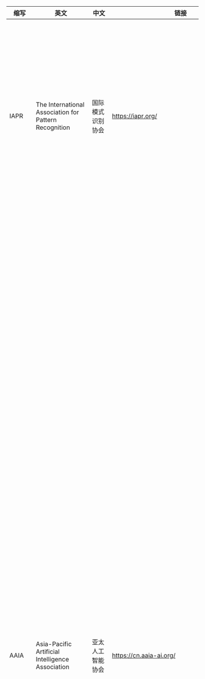 |  缩写   | 英文  | 中文|    链接|   简介|
|  ----  | ----  |  ----  | ----  |----  |
| IAPR  |The International Association for Pattern Recognition |国际模式识别协会|https://iapr.org/|IAPR 成立于 1978 年，由世界各国模式识别领域的专家和团体组成的国际性学术组织，是模式识别领域最权威的国际性学术组织之一。IAPR Fellow 于 1994 年设立，每两年评选一次，授予模式识别领域的杰出科研工作者及活动组织者。会士选拔过程严格，须有已当选会士进行引荐，且当选率不超过会员总数的千分之 2.5。|
| AAIA  | Asia-Pacific Artificial Intelligence Association |亚太人工智能协会|https://cn.aaia-ai.org/|亚太人工智能学会(Asia-Pacific Artificial Intelligence Association)于2021年在香港注册成立。亚太人工智能学会(AAIA)是由全球1054位院士自愿组成的学术性、非营利性、非政府性组织。亚太人工智能学会(AAIA)的会士来自于斯坦福大学、普林斯顿大学、麻省理工学院、加州理工学院、康奈尔大学、哥伦比亚大学、牛津大学、帝国理工学院、多伦多大学、滑铁卢大学、墨尔本大学、悉尼大学、南洋理工大学、新加坡国立大学、北京大学、清华大学、浙江大学、上海交通大学等大学，以及来自于谷歌、微软、IBM、阿里巴巴、华为、京东等高科技公司的人工智能相关领域的世界顶级科学家。亚太人工智能学会(AAIA)会士包括各国院士(如美国科学院院士、美国工程院院士、欧洲科学院院士、中国科学院院士、中国工程院院士、加拿大工程院院士、英国皇家工程院院士、新加坡工程院院士等)、国际电子电气工程师学会会士(IEEE Fellow)、国际计算机学会会士(ACM Fellow)、国际人工智能促进会会士(AAAI Fellow)、国际模式识别学会会士(IAPR Fellow)等。 亚太人工智能学会(AAIA)旨在建立涵盖广泛人工智能行业，将与人工智能应用相关的科学家和企业家汇聚在一起发展人工智能产业，包括AI海洋产业，AI交通产业、AI计算产业、AI通信产业、AI机器人产业、AI教育产业、AI农业产业、AI金融产业、AI医学产业、AI能源产业等几十个人工智能应用领域。亚太人工智能学会(AAIA)的主要任务是加强全球人工智能领域的科学家和其他领域的科学家通过学术研究、学术交流、科学教育、科技展览、学术会议、学术出版、夏/冬令营等活动促进人工智能的发展和应用。|
|IEEE  |Institute of Electrical and Electronics Engineers  |电气电子工程师学会  | https://www.ieee.org/ | 建立于1963年1月1日的国际性电子技术与电子工程师协会，亦是世界上最大的专业技术组织之一，拥有来自175个国家的42万会员。<br>除设立于美国纽约市的总部以外，亦在全球150多个国家拥有分会，并且还有35个专业学会及2个联合会。其每年均会发表多种杂志、学报、书籍，亦举办至少300次的专业会议。<br>目前IEEE在工业界所定义的标准有着极大的影响。<br>IEEE定位在“科学和教育，并直接面向电子电气工程、通讯、计算机工程、计算机科学理论和原理研究的组织，以及相关工程分支的艺术和科学”。为了实现这一目标，IEEE承担着多个科学期刊和会议组织者的角色。它也是一个广泛的工业标准开发者，主要领域包括电能、能源、生物技术和保健、信息技术、信息安全、通讯、消费电子、运输、航天技术和纳米技术。在教育领域IEEE积极发展和参与，例如在高等院校推行电子工程课程的学校授权体制。<br>IEEE制定了全世界电子和电气还有计算机科学领域30%的文献，另外它还制定了超过900个现行工业标准。每年它还发起或者合作举办超过300次国际技术会议。IEEE由37个协会组成，还组织了相关的专门技术领域，每年本地组织有规律的召开超过300次会议。IEEE出版广泛的同级评审期刊，是主要的国际标准机构（900现行标准，700研发中标准）。<br>IEEE大多数成员是电子工程师，计算机工程师和计算机科学家，不过因为组织广泛的兴趣也吸引了其它学科的工程师（例如：机械工程、土木工程、生物、物理和数学）。<br>IEEE坐落于美国纽约州，1963年由无线电工程师协会（IRE，创立于1912年）和美国电气工程师协会（AIEE，创建于1884年）合并而成，它有一个区域和技术互为补充的组织结构，以地理位置或者技术中心作为组织单位（例如IEEE 费城分会和IEEE计算机协会）。它管理着推荐规则和执行计划的分散组织（例如IEEE-USA明确服务于美国的成员、专业人士和公众）。 |
| IEEE TKDE | IEEE Transactions on Knowledge and Data Engineering | IEEE知识与数据工程汇刊 | https://ieeexplore.ieee.org/xpl/RecentIssue.jsp?punumber=69 |IEEE 知识和数据工程学报的范围包括计算机科学、人工智能、电气工程、计算机工程和其他适当领域的知识和数据工程方面。本次交易提供了一个国际和跨学科论坛，以交流知识和数据工程新发展的结果以及这些想法在硬件和软件方面的可行性研究。将涵盖的具体领域如下： 知识和数据工程的领域和领域： （a） 基于知识和专家的系统的知识和数据工程方面， （b） 与知识和数据管理有关的人工智能技术， （c） 知识和数据工程工具和技术， （d） 分布式知识库和数据库处理， （e） 实时知识库和数据库， （f） 基于知识和数据的系统的架构， （g） 数据管理方法， （h） 数据库设计和建模， （一） 查询、设计和实现语言， （j） 完整性、安全性和容错能力， （k） 分布式数据库控制， （l） 统计数据库， （m） 这些系统的系统集成和建模， （n） 这些系统的算法， （o） 这些算法的性能评价， （p） 这些系统的数据通信方面， （q） 这些系统的应用。  |
|IEEE TMM|IEEE Transactions on Multimedia|IEEE多媒体汇刊|https://ieeexplore.ieee.org/xpl/RecentIssue.jsp?punumber=6046|IEEE多媒体学报的范围是多媒体技术和多媒体应用研究的各个方面，包括但不限于电路，网络，信号处理，系统，软件和系统集成，如赞助商感兴趣的领域所代表。|
|IEEE TCSVT|IEEE Transactions on Circuits and Systems for Video Technology|IEEE视频技术电路与系统汇刊|https://ieeexplore.ieee.org/xpl/RecentIssue.jsp?punumber=76|IEEE Transactions on Circuit and Systems for Video Technology （TCSVT） 涵盖了所有视频技术的电路和系统方面。鼓励在TCSVT上发表具有电路和系统视角的一般，理论和应用导向的论文，或与图像/视频采集，表示，演示和显示相关的论文;处理、过滤和转换;分析和综合;学习和理解;压缩、传输、通信和联网;存储、检索、索引和搜索;和/或硬件和软件设计和实施。|
| ACM | Association for Computing Machinery |计算机协会  | https://www.acm.org/ | 一个世界性的计算机从业员专业组织，创立于1947年，是世界上第一个科学性及教育性计算机学会，亦是现时全球最大的计算机相关学会[1]。ACM每年都出版大量计算机科学的专门期刊，并就每项专业设有兴趣小组。兴趣小组每年亦会在全世界（但主要在美国）举办世界性讲座及会谈，以供各会员分享他们的研究成果。近年ACM积极开拓网上学习的渠道，以供会员在工作之余或家中提升自己的专业技能。截止20世纪末，ACM在全球拥有75,000个以上的成员，包括遍及学术界、工业、研究和政府领域的学生和计算机专业人员。成员的最高荣誉是会士（Fellow）。<br>ACM通过它的35个特别兴趣组（Special Interest Group，SIG）提供特殊的技术信息和服务。这些特别兴趣组集中于计算机学科的多种专业，如计算机系统结构专业组（computer architecture，SIGARCH）和计算机图形与互动技术专业组（computer graphics and interactive techniques，SIGGRAPH）。这些特别兴趣组中有不少是跨学科的，适合计算机行业以外的人员。例如有不少艺术家参与到图形互动小组中。<br>ACM通过支持全球700个以上的专业和学生组织，为当地和地区团体提供服务。其中约有20%不在美国境内。这些组织为专业人士提供服务，搜集信息，准备讲座，组织研讨会和竞赛。<br>ACM主要成员刊物是ACM通讯，刊有一些广泛兴趣的文章，并对每月不同的热点问题展开讨论。ACM也出版了不少获得业内认可的期刊，这些期刊覆盖了计算机领域相当广泛的领域。<br>ACM主办了8个主要奖项，来表彰计算机领域的技术和专业成就。最高奖项为图灵奖（Turing Award），常被形容为计算机领域的诺贝尔奖。 |
| ACM TOMM | ACM Transactions on Multimedia Computing, Communications, and Applications | ACM多媒体计算、通信与应用汇刊 | https://dl.acm.org/journal/tomm | ACM Transactions on Multimedia Computing， Communications and Applications （TOMM） 专注于多媒体计算（I/O 设备、操作系统、存储系统、流媒体中间件、连续媒体表示、媒体编码、媒体处理等）、多媒体通信（实时协议、端到端流媒体、资源分配、组播协议等）和多媒体应用（数据库、分布式协作、视频会议、3D 虚拟） 环境等）。<br>2014年5月23日，ACM TOMCCAP将其首字母缩略词更改为ACM TOMM。这一首字母缩略词的变化是期刊编辑委员会和SIGMM成员之间广泛讨论的结果，可追溯到2011年。此次更名强调了与ACM多媒体会议（ACMMM）的持续密切合作。 |

